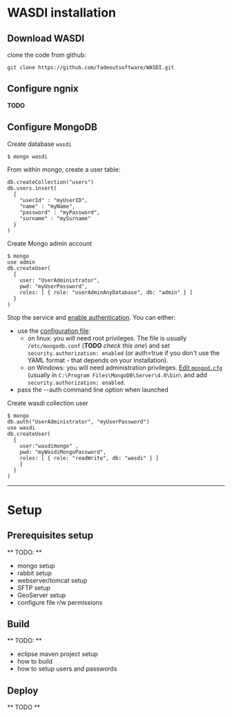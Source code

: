 # WASDI installation


## Download WASDI

clone the code from github:

`git clone https://github.com/fadeoutsoftware/WASDI.git`

## Configure ngnix

**TODO**

## Configure MongoDB

Create database `wasdi`

```
$ mongo wasdi
```

From within mongo, create a user table:

```
db.createCollection("users")
db.users.insert(
  {
    "userId" : "myUserID",
	"name" : "myName",
	"password" : "myPassword",
	"surname" : "mySurname"
  }
)
```

Create Mongo admin account

```
$ mongo
use admin
db.createUser(
  {
    user: "UserAdministrator",
    pwd: "myUserPassword",
    roles: [ { role: "userAdminAnyDatabase", db: "admin" } ]
  }
)
```

Stop the service and [enable authentication](https://docs.mongodb.com/manual/tutorial/enable-authentication/). You can either:

- use the [configuration file](https://docs.mongodb.com/manual/administration/configuration/):
  - on linux: you will need root privileges. The file is usually `/etc/mongodb.conf` (**TODO** *check this one*) and set `security.authorization: enabled` (or auth=true if you don't use the YAML format - that depends on your installation).
  - on Windows: you will need administration privileges. [Edit `mongod.cfg`](https://docs.mongodb.com/manual/reference/configuration-options/#security.authorization) (usually in `C:\Program Files\MongoDB\Server\4.0\bin\` and add `security.authorization: enabled`. 
- pass the --auth command line option when launched

Create wasdi collection user

```
$ mongo
db.auth("UserAdministrator", "myUserPassword")
use wasdi
db.createUser(
  {
    user:"wasdimongo" ,
	pwd: "myWasdiMongoPassword",
	roles: [ { role: "readWrite", db: "wasdi" } ]
	]
  }
)
```

----

# Setup


## Prerequisites setup

** TODO: **

- mongo setup
- rabbit setup
- webserver/tomcat setup
- SFTP setup
- GeoServer setup
- configure file r/w permissions


## Build


** TODO: **

- eclipse maven project setup
- how to build
- how to setup users and passwords

## Deploy

** TODO **